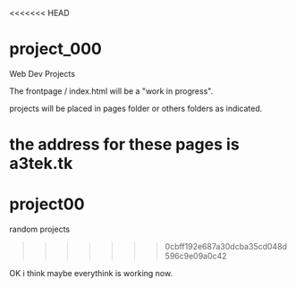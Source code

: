 <<<<<<< HEAD
# project_000
Web Dev Projects

The frontpage / index.html will be a "work in progress".

projects will be placed in pages folder or others folders as indicated.

the address for these pages is a3tek.tk
=======
# project00
random projects
>>>>>>> 0cbff192e687a30dcba35cd048d596c9e09a0c42

OK i think maybe everythink is working now. 